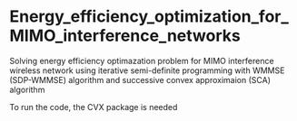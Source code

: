 # Energy_efficiency_optimization_for_MIMO_interference_networks
Solving energy efficiency optimazation problem for MIMO interference wireless network using iterative semi-definite programming with WMMSE (SDP-WMMSE) algorithm and successive convex approximaion (SCA) algorithm   
  
To run the code, the CVX package is needed

